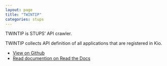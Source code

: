 ```yaml
---
layout: page
title: "TWINTIP"
categories: stups
---
```


TWINTIP is STUPS’ API crawler.

TWINTIP collects API definition of all applications that are registered in Kio.

* [View on Github](https://github.com/zalando-stups/twintip)
* [Read documention on Read the Docs](//docs.stups.io/en/latest/components/twintip.html)
